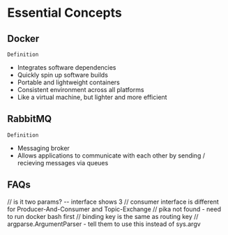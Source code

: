 # Essential Concepts

## Docker
`Definition`
- Integrates software dependencies
- Quickly spin up software builds
- Portable and lightweight containers
- Consistent environment across all platforms
- Like a virtual machine, but lighter and more efficient

## RabbitMQ
`Definition`
- Messaging broker
- Allows applications to communicate with each other by sending / recieving messages via queues


## FAQs
// is it two params? -- interface shows 3
// consumer interface is different for Producer-And-Consumer and Topic-Exchange
// pika not found - need to run docker bash first
// binding key is the same as routing key
// argparse.ArgumentParser - tell them to use this instead of sys.argv
